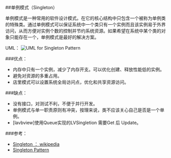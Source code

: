 ##单例模式（Singleton）

单例模式是一种常用的软件设计模式。在它的核心结构中只包含一个被称为单例类的特殊类。通过单例模式可以保证系统中一个类只有一个实例而且该实例易于外界访问，从而方便对实例个数的控制并节约系统资源。如果希望在系统中某个类的对象只能存在一个，单例模式是最好的解决方案。

UML：
![UML for Singleton Pattern](https://upload.wikimedia.org/wikipedia/commons/b/bd/Singleton.png)

###优点：
- 内存中只有一个实例，减少了内存开支。可以优化创建、释放性能低的实例。
- 避免对资源的多重占用。
- 店里模式可以设置系统全局访问点，优化和共享资源访问。

###缺点：
- 没有接口，对测试不利，不便于并行开发。
- 单例模式与单一职责原则有冲突，按理来说，类不应该关心自己是否是一个单例。
- [lavbview]使用Queue实现的LVSingletion 需要Get 后 Update。


###参考：
- [Singleton ： wikipedia](https://en.wikipedia.org/wiki/Singleton_pattern)
- [Singleton Pattern](https://decibel.ni.com/content/docs/DOC-13462)
